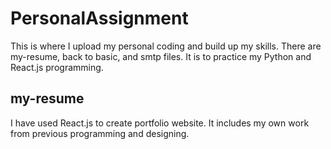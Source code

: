 # PersonalAssignment

This is where I upload my personal coding and build up my skills.
There are my-resume, back to basic, and smtp files.
It is to practice my Python and React.js programming.

## my-resume
I have used React.js to create portfolio website. It includes my own work from previous programming and designing.

